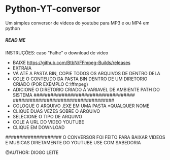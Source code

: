 # Python-YT-conversor
Um simples conversor de videos do youtube para MP3 e ou MP4 em python
##### READ ME #####
INSTRUÇÕES:
caso "Falhe" o download de video
- BAIXE https://github.com/BtbN/FFmpeg-Builds/releases
- EXTRAIA
- VÁ ATÉ A PASTA BIN, COPIE TODOS OS ARQUIVOS DE DENTRO DELA
- COLE O CONTEUDO DA PASTA BIN DENTRO DE UM DIRETORIO CRIADO (POR EXEMPLO C:\ffmpeg)
- ADICIONE O DIRETORIO CRIADO À VARIAVEL DE AMBIENTE PATH DO SISTEMA
####################################
####################################
- COLOQUE O ARQUIVO .EXE EM UMA PASTA *QUALQUER NOME
- CLIQUE DUAS VEZES SOBRE O ARQUIVO
- SELECIONE O TIPO DE ARQUIVO
- COLE A URL DO VIDEO YOUTUBE
- CLIQUE EM DOWNLOAD

####################
O CONVERSOR FOI FEITO PARA BAIXAR VIDEOS E MUSICAS DIRETAMENTE DO YOUTUBE
USE COM SABEDORIA 

@AUTHOR: DIOGO LEITE

